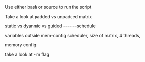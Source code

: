 Use either bash or source to run the script

Take a look at padded vs unpadded matrix

static vs dyanmic vs guided -------schedule


variables outside mem-config
scheduler, size of matrix, 4 threads,

memory config


take a look at -lm flag
